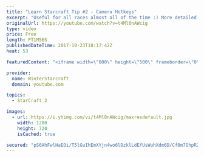 ```yaml
---
title: "Learn Starcraft Tip #2 - Camera Hotkeys"
excerpt: "Useful for all races almost all of the time :) More detailed guides/tutorials under the learn to play starcraft playlist."
originalUrl: https://youtube.com/watch?v=t4Ml0nAWcig
type: video
price: Free
length: PT1M56S
publishedDateTime: 2017-10-23T18:17:42Z
heat: 53

featuredContent: "<iframe width=\"800\" height=\"500\" frameborder=\"0\" src=\"https://www.youtube.com/embed/t4Ml0nAWcig\" allow=\"accelerometer; autoplay; encrypted-media; gyroscope; picture-in-picture\" allowfullscreen></iframe>"

provider:
  name: WinterStarcraft
  domain: youtube.com

topics:
  - StarCraft 2

images:
  - url: https://i.ytimg.com/vi/t4Ml0nAWcig/maxresdefault.jpg
    width: 1280
    height: 720
    isCached: true

secured: "pS6AhFwlHaEOi/T5lGuIhEmXYjn4wo6lDzklLdEfUsWuhXdm6D/Cf0m7OhpRZaB/KYAt3USpEEvFxAzlBuTYldlhkgk3Q6q3LYzzalGg2IaFil1CBgdLDOgywfy1xvs9+aeQVHyaoJ33+ba/ADgy4euehCiYod1L5jWKISHrtVAxsRKsnfY2D9YtG4tCwLud/iV978iiaBh7HMkL19okKL5QqqJSVrBCZP2DnFDO26i5f1ARDYUeorY9ulgtcszrwsf9hwRh64YEdGSN6UAIpakcv2ivHQIrX+bYpkd4x7NMN/cyq4wp+ckCW48mYbFCekK9HsjqvEKX1nSGFo0wjYXquMGPVphFWpMwbcAtVKAYrGrwR+2o8kCDBYxJjRCa5Yw4KT16KslepI9JFFvc1Pt+wSkDlI2U1Oty4ug8wcI=;n8iNPig/aI57S9w+yDDaOQ=="
---
```


